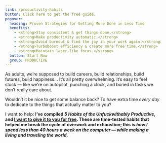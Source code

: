 ```yaml
---
link: /productivity-habits
button: Click here to get the free guide.
popover:
  heading: Proven Strategies for Getting More Done in Less Time
  benefits:
    - <strong>Stay consistent & get things done.</strong>
    - <strong>Make productivity automatic.</strong>
    - <strong>Avoid burnout & find the joy in your work again.</strong>
    - <strong>Turboboost efficiency & create more free time.</strong>
    - <strong>Maintain laser-like focus.</strong>
  button: Start Now
  group: PRODUCTIVE
---
```


As adults, we’re supposed to build careers, build relationships, build futures,
build happiness... It’s all pretty overwhelming. It’s easy to feel stuck — like
we’re on autopilot, punching a clock, and buried in tasks we don’t really care
about.

Wouldn’t it be nice to get some balance back? To have extra time _every day_ to
dedicate to the things that actually matter to you?

I want to help: **I’ve compiled _5 Habits of the Unfuckwithably Productive_, and
<a class="js--open-popover" href="/productivity-habits">I want to give it to you
for free</a>. These are time-tested habits that helped me break the cycle of
overwork and exhaustion; this is _how I spend less than 40 hours a week on the
computer — while making a living and traveling the world._**
